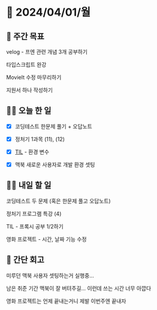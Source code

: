 # 📅 2024/04/01/월

## 🚀 주간 목표

velog - 프엔 관련 개념 3개 공부하기

타입스크립트 완강

MovieIt 수정 마무리하기

지원서 하나 작성하기

## 💪🏻 오늘 한 일

- [x] 코딩테스트 한문제 풀기 + 오답노트

- [x] 정처기 1과목 (11), (12)

- [x] [TIL](https://velog.io/@oaksusu/TIL-%ED%99%98%EA%B2%BD%EB%B3%80%EC%88%98) - 환경 변수

- [x] 맥북 새로운 사용자로 개발 환경 셋팅


## 🫵🏻 내일 할 일

코딩테스트 두 문제 (혹은 한문제 풀고 오답노트)

정처기 프로그램 특강 (4)

TIL - 프록시 공부 1/2하기

영화 프로젝트 - 시간, 날짜 기능 수정


## 👀 간단 회고
미루던 맥북 사용자 셋팅하는거 실행중...

남은 취준 기간 맥북이 잘 버텨주길... 이런데 쓰는 시간 너무 아깝다

영화 프로젝트는 언제 끝내는거니 제발 이번주엔 끝내자